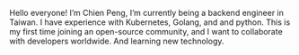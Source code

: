Hello everyone! I’m Chien Peng, I’m currently being a backend engineer in Taiwan. I have experience with Kubernetes, Golang, and and python. This is my first time joining an open-source community, and I want to collaborate with developers worldwide. And learning new technology.
